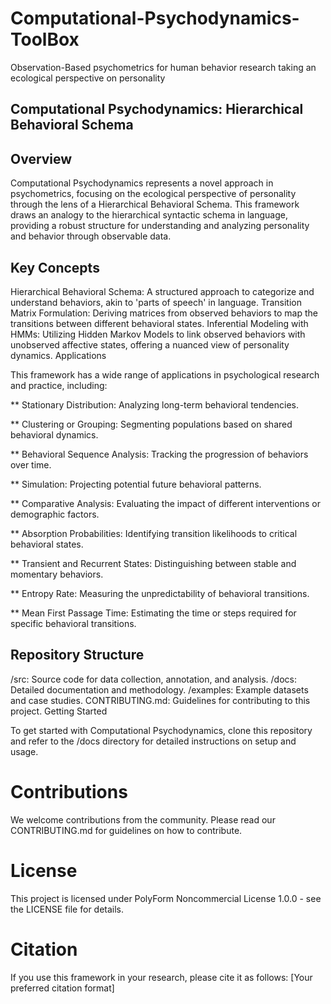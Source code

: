 # Computational-Psychodynamics-ToolBox
Observation-Based psychometrics for human behavior research taking an ecological perspective on personality

## Computational Psychodynamics: Hierarchical Behavioral Schema

## Overview

Computational Psychodynamics represents a novel approach in psychometrics, focusing on the ecological perspective of personality through the lens of a Hierarchical Behavioral Schema. This framework draws an analogy to the hierarchical syntactic schema in language, providing a robust structure for understanding and analyzing personality and behavior through observable data.

## Key Concepts

Hierarchical Behavioral Schema: A structured approach to categorize and understand behaviors, akin to 'parts of speech' in language.
Transition Matrix Formulation: Deriving matrices from observed behaviors to map the transitions between different behavioral states.
Inferential Modeling with HMMs: Utilizing Hidden Markov Models to link observed behaviors with unobserved affective states, offering a nuanced view of personality dynamics.
Applications

This framework has a wide range of applications in psychological research and practice, including:

** Stationary Distribution: Analyzing long-term behavioral tendencies.

** Clustering or Grouping: Segmenting populations based on shared behavioral dynamics.

** Behavioral Sequence Analysis: Tracking the progression of behaviors over time.

** Simulation: Projecting potential future behavioral patterns.

** Comparative Analysis: Evaluating the impact of different interventions or demographic factors.

** Absorption Probabilities: Identifying transition likelihoods to critical behavioral states.

** Transient and Recurrent States: Distinguishing between stable and momentary behaviors.

** Entropy Rate: Measuring the unpredictability of behavioral transitions.

** Mean First Passage Time: Estimating the time or steps required for specific behavioral transitions.

## Repository Structure

/src: Source code for data collection, annotation, and analysis.
/docs: Detailed documentation and methodology.
/examples: Example datasets and case studies.
CONTRIBUTING.md: Guidelines for contributing to this project.
Getting Started

To get started with Computational Psychodynamics, clone this repository and refer to the /docs directory for detailed instructions on setup and usage.

# Contributions

We welcome contributions from the community. Please read our CONTRIBUTING.md for guidelines on how to contribute.

# License

This project is licensed under PolyForm Noncommercial License 1.0.0 - see the LICENSE file for details.

# Citation

If you use this framework in your research, please cite it as follows:
[Your preferred citation format]
